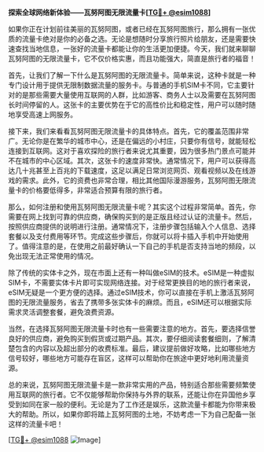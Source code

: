 **探索全球网络新体验——瓦努阿图无限流量卡[[TG💪+ @esim1088](https://t.me/s/esim1088)]**

如果你正在计划前往美丽的瓦努阿图，或者已经在瓦努阿图旅行，那么拥有一张优质的流量卡绝对是你的必备之选。无论是想随时分享旅行照片给朋友，还是需要快速查找当地信息，一张好的流量卡都能让你的生活更加便捷。今天，我们就来聊聊瓦努阿图的无限流量卡，它不仅价格实惠，而且功能强大，简直是旅行者的福音！

首先，让我们了解一下什么是瓦努阿图的无限流量卡。简单来说，这种卡就是一种专门设计用于提供无限制数据流量的服务卡。与普通的手机SIM卡不同，它主要针对的是那些需要大量使用互联网的人群，比如游客、商务人士以及需要在瓦努阿图长时间停留的人。这张卡的主要优势在于它的高性价比和稳定性，用户可以随时随地享受高速上网服务。

接下来，我们来看看瓦努阿图无限流量卡的具体特点。首先，它的覆盖范围非常广。无论你是在繁华的城市中心，还是在偏远的小村庄，只要你有信号，就能轻松连接到互联网。这对于喜欢探险的旅行者来说尤其重要，因为很多热门景点可能并不在城市的中心区域。其次，这张卡的速度非常快。通常情况下，用户可以获得高达几十兆甚至上百兆的下载速度，这足以满足日常浏览网页、观看视频以及在线游戏的需求。此外，它的资费也非常合理，相比其他国际漫游服务，瓦努阿图无限流量卡的价格要低得多，非常适合预算有限的旅行者。

那么，如何注册和使用瓦努阿图无限流量卡呢？其实这个过程非常简单。首先，你需要在网上找到可靠的供应商，确保购买到的是正版且经过认证的流量卡。然后，按照供应商提供的说明进行注册。通常情况下，注册步骤包括输入个人信息、选择套餐以及支付费用等环节。完成这些步骤后，你就可以将卡插入手机中开始使用了。值得注意的是，在使用之前最好确认一下自己的手机是否支持当地的频段，以免出现无法正常使用的情况。

除了传统的实体卡之外，现在市面上还有一种叫做eSIM的技术。eSIM是一种虚拟SIM卡，不需要实体卡片即可实现网络连接。对于经常更换目的地的旅行者来说，eSIM无疑是一个更方便的选择。通过eSIM技术，你可以直接在手机上激活瓦努阿图的无限流量服务，省去了携带多张实体卡的麻烦。而且，eSIM还可以根据实际需求灵活调整套餐，避免浪费资源。

当然，在选择瓦努阿图无限流量卡时也有一些需要注意的地方。首先，要选择信誉良好的供应商，避免购买到假货或过期产品。其次，要仔细阅读套餐细则，了解清楚包含的内容以及超出部分的收费标准。最后，建议提前做好攻略，比如哪些地方信号较好，哪些地方可能存在盲区，这样可以帮助你在旅途中更好地利用流量资源。

总的来说，瓦努阿图无限流量卡是一款非常实用的产品，特别适合那些需要频繁使用互联网的旅行者。它不仅能够帮助你保持与外界的联系，还能让你在异国他乡享受到如同在家一般的便利。无论是为了工作还是娱乐，这款流量卡都能为你带来极大的帮助。所以，如果你即将踏上瓦努阿图的土地，不妨考虑一下为自己配备一张这样的流量卡吧！

[[TG💪+ @esim1088](https://t.me/s/esim1088) ![Image](https://i.postimg.cc/4NQfJmqS/Snipaste-2025-05-13-00-14-12.png)]